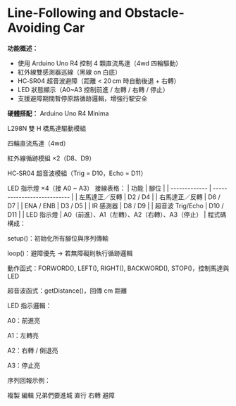 # Line-Following and Obstacle-Avoiding Car

**功能概述：**
- 使用 Arduino Uno R4 控制 4 顆直流馬達（4wd 四輪驅動）
- 紅外線雙感測器巡線（黑線 on 白底）
- HC‑SR04 超音波避障（距離 < 20 cm 時自動後退 + 右轉）
- LED 狀態顯示（A0~A3 控制前進 / 左轉 / 右轉 / 停止）
- 支援避障期間暫停原路循跡邏輯，增強行駛安全

**硬體搭配：**
Arduino Uno R4 Minima

L298N 雙 H 橋馬達驅動模組

四輪直流馬達（4wd）

紅外線循跡模組 ×2（D8、D9）

HC‑SR04 超音波模組（Trig = D10，Echo = D11）

LED 指示燈 ×4（接 A0 ~ A3）
接線表格：
| 功能            | 腳位                          |
| ------------- | --------------------------- |
| 左馬達正／反轉       | D2 / D4                     |
| 右馬達正／反轉       | D6 / D7                     |
| ENA / ENB     | D3 / D5                     |
| IR 感測器        | D8 / D9                     |
| 超音波 Trig/Echo | D10 / D11                   |
| LED 指示燈       | A0（前進）、A1（左轉）、A2（右轉）、A3（停止） |
程式碼構成：

setup()：初始化所有腳位與序列傳輸

loop()：避障優先 → 若無障礙則執行循跡邏輯

動作函式：FORWORD(), LEFT(), RIGHT(), BACKWORD(), STOP()，控制馬達與 LED

超音波函式：getDistance()，回傳 cm 距離

LED 指示邏輯：

A0：前進亮

A1：左轉亮

A2：右轉 / 倒退亮

A3：停止亮

序列回報示例：

複製
編輯
兄弟們要進城
直行
右轉
避障
